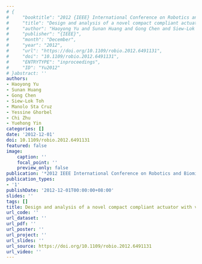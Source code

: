 ```yaml
---
# {
#     "booktitle": "2012 {IEEE} International Conference on Robotics and Biomimetics ({ROBIO})",
#     "title": "Design and analysis of a novel compact compliant actuator with variable impedance",
#     "author": "Haoyong Yu and Sunan Huang and Gong Chen and Siew-Lok Toh and Manolo Sta Cruz and Yessine Ghorbel and Chi Zhu and Yuehong Yin",
#     "publisher": "{IEEE}",
#     "month": "December",
#     "year": "2012",
#     "url": "https://doi.org/10.1109/robio.2012.6491131",
#     "doi": "10.1109/robio.2012.6491131",
#     "ENTRYTYPE": "inproceedings",
#     "ID": "Yu2012"
# }abstract: ''
authors:
- Haoyong Yu
- Sunan Huang
- Gong Chen
- Siew-Lok Toh
- Manolo Sta Cruz
- Yessine Ghorbel
- Chi Zhu
- Yuehong Yin
categories: []
date: '2012-12-01'
doi: 10.1109/robio.2012.6491131
featured: false
image:
    caption: ''
    focal_point: ''
    preview_only: false
publication: '*2012 IEEE International Conference on Robotics and Biomimetics (ROBIO),December*'
publication_types:
- '1'
publishDate: '2012-12-01T00:00:00+08:00'
slides: ''
tags: []
title: Design and analysis of a novel compact compliant actuator with variable impedance
url_code: ''
url_dataset: ''
url_pdf: ''
url_poster: ''
url_project: ''
url_slides: ''
url_source: https://doi.org/10.1109/robio.2012.6491131
url_video: ''
---
```

